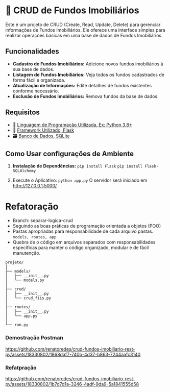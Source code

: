 # 🏡 CRUD de Fundos Imobiliários

Este é um projeto de CRUD (Create, Read, Update, Delete) para gerenciar informações de Fundos Imobiliários. Ele oferece uma interface simples para realizar operações básicas em uma base de dados de Fundos Imobiliários.

## Funcionalidades

- **Cadastro de Fundos Imobiliários:** Adicione novos fundos imobiliários à sua base de dados.
- **Listagem de Fundos Imobiliários:** Veja todos os fundos cadastrados de forma fácil e organizada.
- **Atualização de Informações:** Edite detalhes de fundos existentes conforme necessário.
- **Exclusão de Fundos Imobiliários:** Remova fundos da base de dados.

## Requisitos

- 🐍 [Linguagem de Programação Utilizada, Ex: Python 3.8+](https://www.python.org/)
- 🚀 [Framework Utilizado, Flask](https://flask.palletsprojects.com/en/3.0.x/)
- 🗃️ [Banco de Dados, SQLite](https://www.sqlite.org/index.html)

## Como Usar configurações de Ambiente

1. **Instalação de Dependências:**
   ```pip install Flask```
   ```pip install Flask-SQLAlchemy``` 


3. Execute o Aplicativo:
```python app.py```
O servidor será iniciado em http://127.0.0.1:5000/

# Refatoração
* Branch: separar-logica-crud 
* Seguindo as boas práticas de programação orientada a objetos (POO)
* Pastas apropriadas para responsabilidade de cada arquivo
pastas. ```models, routes, app```
* Quebra de o código em arquivos separados com responsabilidades específicas para manter o código organizado, modular e de fácil manutenção.

```
projeto/
│
├── models/
│   ├── __init__.py
│   └── models.py
│
├── crud/
│   ├── __init__.py
│   └── crud_fiis.py
│
├── routes/
│   ├── __init__.py
│   └── app.py
│
└── run.py
```

### Demostração Postman
https://github.com/renatoredes/crud-fundos-imobiliario-rest-py/assets/18330802/1868daf7-740b-4d37-b863-7244aafc3140

### Refatpração 

https://github.com/renatoredes/crud-fundos-imobiliario-rest-py/assets/18330802/1b7d7d1a-3246-4adf-9da9-5a1841555d58


